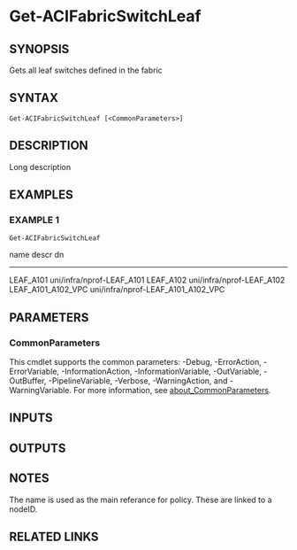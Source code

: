 ﻿---
external help file: ACI-PoSH-help.xml
Module Name: ACI-PoSH
online version:
schema: 2.0.0
---

# Get-ACIFabricSwitchLeaf

## SYNOPSIS
Gets all leaf switches defined in the fabric

## SYNTAX

```
Get-ACIFabricSwitchLeaf [<CommonParameters>]
```

## DESCRIPTION
Long description

## EXAMPLES

### EXAMPLE 1
```
Get-ACIFabricSwitchLeaf
```

name               descr dn
----               ----- --
LEAF_A101                uni/infra/nprof-LEAF_A101
LEAF_A102                uni/infra/nprof-LEAF_A102
LEAF_A101_A102_VPC       uni/infra/nprof-LEAF_A101_A102_VPC

## PARAMETERS

### CommonParameters
This cmdlet supports the common parameters: -Debug, -ErrorAction, -ErrorVariable, -InformationAction, -InformationVariable, -OutVariable, -OutBuffer, -PipelineVariable, -Verbose, -WarningAction, and -WarningVariable. For more information, see [about_CommonParameters](http://go.microsoft.com/fwlink/?LinkID=113216).

## INPUTS

## OUTPUTS

## NOTES
The name is used as the main referance for policy. 
These are linked to a nodeID.

## RELATED LINKS
